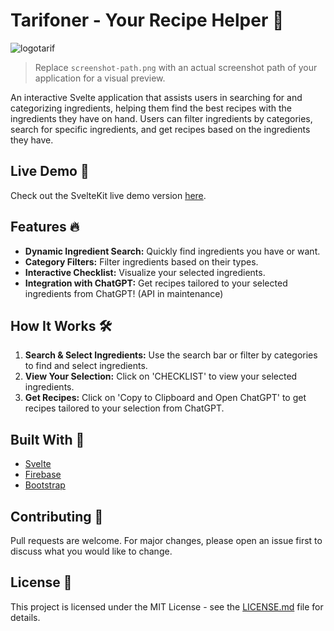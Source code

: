 # Tarifoner - Your Recipe Helper 🍲

![logotarif](https://github.com/cagdaskemik/tarifoner-reboot/assets/108903103/7d43084f-adb0-43b8-8100-1dbf6addc4ad)

> Replace `screenshot-path.png` with an actual screenshot path of your application for a visual preview.

An interactive Svelte application that assists users in searching for and categorizing ingredients, helping them find the best recipes with the ingredients they have on hand. Users can filter ingredients by categories, search for specific ingredients, and get recipes based on the ingredients they have.

## Live Demo 🚀

Check out the SvelteKit live demo version [here](https://tarifoner.pages.dev). 

## Features 🔥

- **Dynamic Ingredient Search:** Quickly find ingredients you have or want.
- **Category Filters:** Filter ingredients based on their types.
- **Interactive Checklist:** Visualize your selected ingredients.
- **Integration with ChatGPT:** Get recipes tailored to your selected ingredients from ChatGPT! (API in maintenance)

## How It Works 🛠

1. **Search & Select Ingredients:** Use the search bar or filter by categories to find and select ingredients.
2. **View Your Selection:** Click on 'CHECKLIST' to view your selected ingredients.
3. **Get Recipes:** Click on 'Copy to Clipboard and Open ChatGPT' to get recipes tailored to your selection from ChatGPT.

## Built With 💙

- [Svelte](https://svelte.dev/)
- [Firebase](https://firebase.google.com/)
- [Bootstrap](https://getbootstrap.com/)

## Contributing 🤝

Pull requests are welcome. For major changes, please open an issue first to discuss what you would like to change.

## License 📄

This project is licensed under the MIT License - see the [LICENSE.md](LICENSE.md) file for details.
